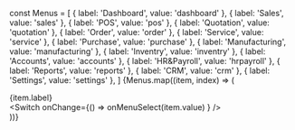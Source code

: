   const Menus = [
        { label: 'Dashboard', value: 'dashboard' },
        { label: 'Sales', value: 'sales' },
        { label: 'POS', value: 'pos' },
        { label: 'Quotation', value: 'quotation' },
        { label: 'Order', value: 'order' },
        { label: 'Service', value: 'service' },
        { label: 'Purchase', value: 'purchase' },
        { label: 'Manufacturing', value: 'manufacturing' },
        { label: 'Inventry', value: 'inventry' },
        { label: 'Accounts', value: 'accounts' },
        { label: 'HR&Payroll', value: 'hrpayroll' },
        { label: 'Reports', value: 'reports' },
        { label: 'CRM', value: 'crm' },
        { label: 'Settings', value: 'settings' },
    ]
  {Menus.map((item, index) => (
                        <div className={classes.container} key={index}>
                            <div className={classes.textContainer}>
                                {item.label}
                            </div>
                            <div className={classes.switchContainer}>
                                <Switch onChange={() =>  onMenuSelect(item.value) } />
                            </div>
                        </div>
                    ))}
